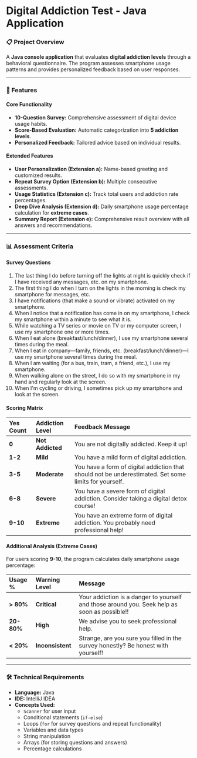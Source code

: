 # Digital Addiction Test - Java Application

### 📋 Project Overview
A **Java console application** that evaluates **digital addiction levels** through a behavioral questionnaire. The program assesses smartphone usage patterns and provides personalized feedback based on user responses.

---

### 🎯 Features

#### Core Functionality
* **10-Question Survey:** Comprehensive assessment of digital device usage habits.
* **Score-Based Evaluation:** Automatic categorization into **5 addiction levels**.
* **Personalized Feedback:** Tailored advice based on individual results.

#### Extended Features
* **User Personalization (Extension a):** Name-based greeting and customized results.
* **Repeat Survey Option (Extension b):** Multiple consecutive assessments.
* **Usage Statistics (Extension c):** Track total users and addiction rate percentages.
* **Deep Dive Analysis (Extension d):** Daily smartphone usage percentage calculation for **extreme cases**.
* **Summary Report (Extension e):** Comprehensive result overview with all answers and recommendations.

---

### 📊 Assessment Criteria

#### Survey Questions
1.  The last thing I do before turning off the lights at night is quickly check if I have received any messages, etc. on my smartphone.
2.  The first thing I do when I turn on the lights in the morning is check my smartphone for messages, etc.
3.  I have notifications (that make a sound or vibrate) activated on my smartphone.
4.  When I notice that a notification has come in on my smartphone, I check my smartphone within a minute to see what it is.
5.  While watching a TV series or movie on TV or my computer screen, I use my smartphone one or more times.
6.  When I eat alone (breakfast/lunch/dinner), I use my smartphone several times during the meal.
7.  When I eat in company—family, friends, etc. (breakfast/lunch/dinner)—I use my smartphone several times during the meal.
8.  When I am waiting (for a bus, train, tram, a friend, etc.), I use my smartphone.
9.  When walking alone on the street, I do so with my smartphone in my hand and regularly look at the screen.
10. When I'm cycling or driving, I sometimes pick up my smartphone and look at the screen.

#### Scoring Matrix
| Yes Count | Addiction Level | Feedback Message |
| :-------- | :-------------- | :--------------- |
| **0** | **Not Addicted** | You are not digitally addicted. Keep it up! |
| **1-2** | **Mild** | You have a mild form of digital addiction. |
| **3-5** | **Moderate** | You have a form of digital addiction that should not be underestimated. Set some limits for yourself. |
| **6-8** | **Severe** | You have a severe form of digital addiction. Consider taking a digital detox course! |
| **9-10** | **Extreme** | You have an extreme form of digital addiction. You probably need professional help! |

#### Additional Analysis (Extreme Cases)
For users scoring **9-10**, the program calculates daily smartphone usage percentage:

| Usage % | Warning Level | Message |
| :------ | :------------ | :------ |
| **> 80%** | **Critical** | Your addiction is a danger to yourself and those around you. Seek help as soon as possible!! |
| **20-80%** | **High** | We advise you to seek professional help. |
| **< 20%** | **Inconsistent** | Strange, are you sure you filled in the survey honestly? Be honest with yourself! |

---

### 🛠️ Technical Requirements

* **Language:** Java
* **IDE:** IntelliJ IDEA
* **Concepts Used:**
    * `Scanner` for user input
    * Conditional statements (`if-else`)
    * Loops (`for` for survey questions and repeat functionality)
    * Variables and data types
    * String manipulation
    * Arrays (for storing questions and answers)
    * Percentage calculations